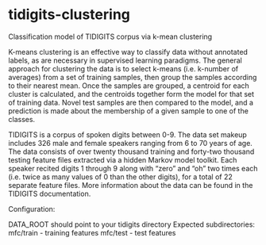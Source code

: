 # tidigits-clustering
Classification model of TIDIGITS corpus via k-mean clustering

K-means clustering is an effective way to classify data without 
annotated labels, as are necessary in supervised learning 
paradigms. The general approach for clustering the data is to 
select k-means (i.e. k-number of averages) from a set of training 
samples, then group the samples according to their nearest mean. 
Once the samples are grouped, a centroid for each cluster is 
calculated, and the centroids together form the model for that set 
of training data. Novel test samples are then compared to the 
model, and a prediction is made about the membership of a given 
sample to one of the classes.

TIDIGITS is a corpus of spoken digits between 0-9. The data 
set makeup includes 326 male and female speakers ranging from 
6 to 70 years of age. The data consists of over twenty 
thousand training and forty-two thousand testing feature files 
extracted via a hidden Markov model toolkit. Each speaker recited
digits 1 through 9 along with “zero” and “oh” two times each 
(i.e. twice as many values of 0 than the other digits), for a 
total of 22 separate feature files. More information about the 
data can be found in the TIDIGITS documentation.

Configuration:

DATA_ROOT should point to your tidigits directory
Expected subdirectories:
   mfc/train - training features
   mfc/test - test features
